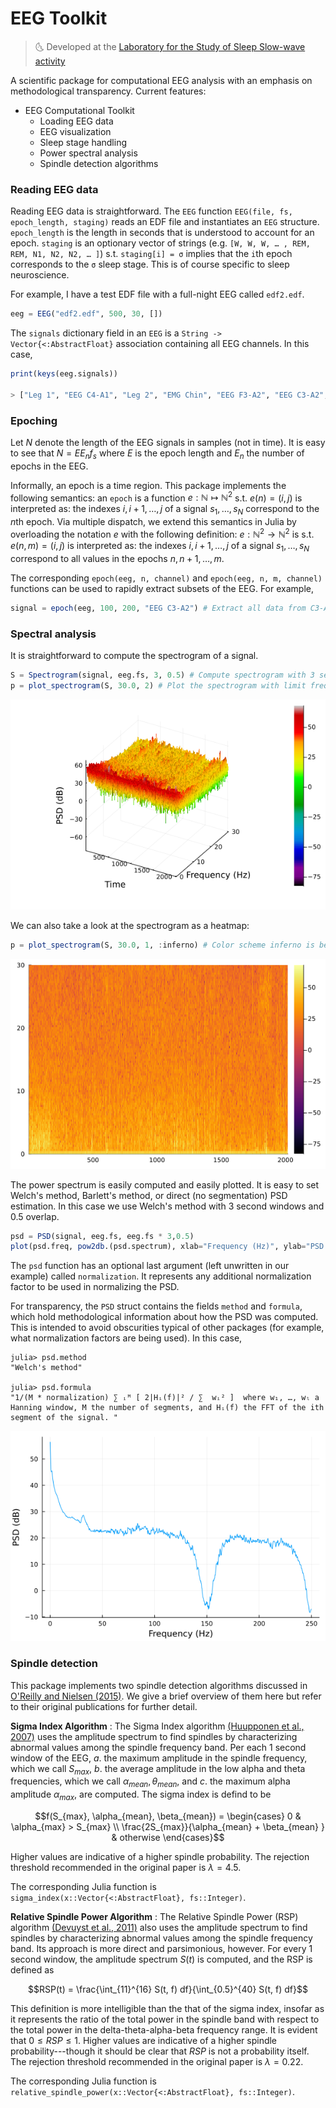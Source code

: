 
# EEG Toolkit

> :last_quarter_moon_with_face: Developed at the [Laboratory for the Study of
> Sleep Slow-wave activity](https://www.med.upenn.edu/slowwavelab/)

A scientific package for computational EEG analysis with an
emphasis on methodological transparency. Current features:

- EEG Computational Toolkit
    - Loading EEG data
    - EEG visualization
    - Sleep stage handling
    - Power spectral analysis
    - Spindle detection algorithms


### Reading EEG data

Reading EEG data is straightforward. The `EEG` function
`EEG(file, fs,
epoch_length, staging)` reads an EDF file and instantiates an `EEG` structure.
`epoch_length` is the length in seconds that is understood to account for an
epoch. `staging` is an optionary vector of strings (e.g. `[W, W, W, … , REM,
REM, N1, N2, N2, … ]`) s.t. `staging[i] = σ` implies that the `i`th epoch
corresponds to the `σ` sleep stage. This is of course specific to sleep
neuroscience.

For example, I have a test EDF file with a full-night EEG called `edf2.edf`.

```julia 
eeg = EEG("edf2.edf", 500, 30, [])
```

The `signals` dictionary field in an `EEG` is a `String ->
Vector{<:AbstractFloat}` association containing all EEG channels. In this case, 

```julia 
print(keys(eeg.signals))

> ["Leg 1", "EEG C4-A1", "Leg 2", "EMG Chin", "EEG F3-A2", "EEG C3-A2", "EOG ROC-A2", "EEG F4-A1", "ECG II", "EEG O1-A2", "SpO2", "ECG I", "EEG O2-A1", "EOG LOC-A2"]
```

### Epoching 

Let $N$ denote the length of the EEG signals in samples (not in time). It is
easy to see that $N = E E_n f_s$ where $E$ is the epoch length and $E_n$ the
number of epochs in the EEG.

Informally, an epoch is a time region. This package implements the following
semantics: an `epoch` is a function $e : \mathbb{N} \mapsto \mathbb{N}^2$ s.t.
$e(n) = (i, j)$ is interpreted as: the indexes $i, i+1, \ldots, j$ of a signal
$s_1, \ldots, s_N$ correspond to the $n$th epoch. Via multiple dispatch, we 
extend this semantics in Julia by overloading the notation $e$ with the
following definition: $e : \mathbb{N}^2 \to \mathbb{N}^2$ is s.t. $e(n, m) = (i,
j)$ is interpreted as: the indexes $i, i+1, \ldots, j$ of a signal $s_1, \ldots, s_N$ 
correspond to all values in the epochs $n, n+1, \ldots, m$.

The corresponding `epoch(eeg, n, channel)` and `epoch(eeg, n, m, channel)`
functions can be used to rapidly extract subsets of the EEG. For example,

```julia
signal = epoch(eeg, 100, 200, "EEG C3-A2") # Extract all data from C3-A2 from epoch 100 to epoch 200.
```

### Spectral analysis

It is straightforward to compute the spectrogram of a signal.


```julia
S = Spectrogram(signal, eeg.fs, 3, 0.5) # Compute spectrogram with 3 second segments and 0.5 segment overlap.
p = plot_spectrogram(S, 30.0, 2) # Plot the spectrogram with limit frequency 30.0; type 2 plot = surface plot.
```

![Image](imgs/spetrogram_plot.png)

We can also take a look at the spectrogram as a heatmap:

```julia
p = plot_spectrogram(S, 30.0, 1, :inferno) # Color scheme inferno is better for heatmaps
```

![Image](imgs/spetrogram_hplot.png) 

The power spectrum is easily computed and easily plotted. It is easy to set Welch's method, Barlett's method, 
or direct (no segmentation) PSD estimation. In this case we use Welch's method with 3 second windows and $0.5$ overlap.

```julia
psd = PSD(signal, eeg.fs, eeg.fs * 3,0.5)
plot(psd.freq, pow2db.(psd.spectrum), xlab="Frequency (Hz)", ylab="PSD (dB)", legend=false)
```

The `psd` function has an optional last argument (left unwritten in our example) called 
`normalization`. It represents any additional normalization factor to be used in normalizing 
the PSD.

For transparency, the `PSD` struct contains the fields `method` and `formula`, which 
hold methodological information about how the PSD was computed. This is intended to avoid 
obscurities typical of other packages (for example, what normalization factors 
are being used). In this case,

```
julia> psd.method
"Welch's method"

julia> psd.formula
"1/(M * normalization) ∑ ᵢᴹ [ 2|Hᵢ(f)|² / ∑  wᵢ² ]  where w₁, …, wₗ a Hanning window, M the number of segments, and Hᵢ(f) the FFT of the ith segment of the signal. "
```


![Image](imgs/psd.png) 

### Spindle detection 

This package implements two spindle detection algorithms discussed in [O'Reilly
and Nielsen (2015)](https://doi.org/10.3389/fnhum.2015.00353). We give a brief
overview of them here but refer to their original publications for further
detail.

**Sigma Index Algorithm** : The Sigma Index algorithm [(Huupponen et al.,
2007)](https://pubmed.ncbi.nlm.nih.gov/17555950/) uses the amplitude spectrum to
find spindles by characterizing abnormal values among the spindle frequency
band. Per each $1$ second window of the EEG, $a.$ the
maximum amplitude in the spindle frequency, which we call $S_{max}$, $b.$ the
average amplitude in the low alpha and theta frequencies, which we call
$\alpha_{mean}, \theta_{mean}$, and $c.$ the maximum alpha amplitude
$\alpha_{max}$, are computed. The sigma index is defind to be 

$$f(S_{max}, \alpha_{mean}, \beta_{mean}) = \begin{cases} 
0 & \alpha_{max} > S_{max} \\ 
\frac{2S_{max}}{\alpha_{mean} + \beta_{mean} } & otherwise
\end{cases}$$

Higher values are indicative of a higher spindle probability. The rejection
threshold recommended in the original paper is $\lambda = 4.5$.

The corresponding Julia function is ```sigma_index(x::Vector{<:AbstractFloat}, fs::Integer)```.


**Relative Spindle Power Algorithm** : The Relative Spindle Power (RSP)
algorithm [(Devuyst et al., 2011)](https://pubmed.ncbi.nlm.nih.gov/22254656/)
also uses the amplitude spectrum to find spindles by characterizing abnormal values
among the spindle frequency band. Its approach is more direct and parsimonious,
however. For every $1$ second window, the amplitude spectrum $S(t)$ is computed, and
the RSP is defined as

$$RSP(t) = \frac{\int_{11}^{16} S(t, f) df}{\int_{0.5}^{40} S(t, f) df}$$

This definition is more intelligible than the that of the sigma index, insofar
as it represents the ratio of the total power in the spindle band with respect
to the total power in the delta-theta-alpha-beta frequency range. It is evident
that $0 \leq RSP \leq 1$. Higher values are indicative of a higher spindle
probability---though it should be clear that $RSP$ is not a probability itself.
The rejection threshold recommended in the original paper is $\lambda = 0.22$.

The corresponding Julia function is ```relative_spindle_power(x::Vector{<:AbstractFloat}, fs::Integer)```.

